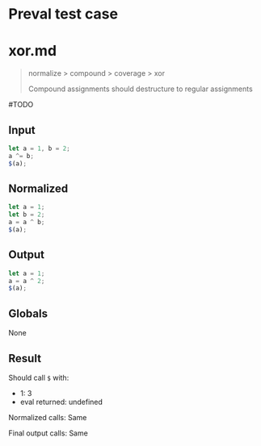 # Preval test case

# xor.md

> normalize > compound > coverage > xor
>
> Compound assignments should destructure to regular assignments

#TODO

## Input

`````js filename=intro
let a = 1, b = 2;
a ^= b;
$(a);
`````

## Normalized

`````js filename=intro
let a = 1;
let b = 2;
a = a ^ b;
$(a);
`````

## Output

`````js filename=intro
let a = 1;
a = a ^ 2;
$(a);
`````

## Globals

None

## Result

Should call `$` with:
 - 1: 3
 - eval returned: undefined

Normalized calls: Same

Final output calls: Same
